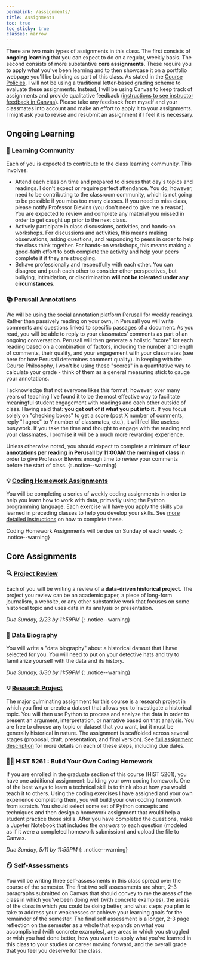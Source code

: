 ```yaml
---
permalink: /assignments/
title: Assignments
toc: true
toc_sticky: true
classes: narrow
---
```


There are two main types of assignments in this class. The first consists of **ongoing learning** that you can expect to do on a regular, weekly basis. The second consists of more substantive **core assignments**. These require you to apply what you've been learning and to then showcase it on a portfolio webpage you'll be building as part of this class. As stated in the [Course Policies]({{site.baseurl}}/about/), I will not be using a traditional letter-based grading scheme to evaluate these assignments. Instead, I will be using Canvas to keep track of assignments and provide qualitative feedback ([instructions to see instructor feedback in Canvas](https://community.canvaslms.com/t5/Student-Guide/How-do-I-view-assignment-comments-from-my-instructor/ta-p/283)). Please take any feedback from myself and your classmates into account and make an effort to apply it to your assignments. I might ask you to revise and resubmit an assignment if I feel it is necessary.

## Ongoing Learning

### 🙋 Learning Community

Each of you is expected to contribute to the class learning community. This involves:

- Attend each class on time and prepared to discuss that day's topics and readings. I don't expect or require perfect attendance. You do, however, need to be contributing to the classroom community, which is not going to be possible if you miss too many classes. If you need to miss class, please notify Professor Blevins (you don't need to give me a reason). You are expected to review and complete any material you missed in order to get caught up prior to the next class.
- Actively participate in class discussions, activities, and hands-on workshops. For discussions and activities, this means making observations, asking questions, and responding to peers in order to help the class think together. For hands-on workshops, this means making a good-faith effort to both complete the activity and help your peers complete it if they are struggling.
- Behave professionally and respectfully with each other. You can disagree and push each other to consider other perspectives, but bullying, intimidation, or discrimination **will not be tolerated under any circumstances**.

### 📚 Perusall Annotations

We will be using the social annotation platform Perusall for weekly readings. Rather than passively reading on your own, in Perusall you will write comments and questions linked to specific passages of a document. As you read, you will be able to reply to your classmates’ comments as part of an ongoing conversation. Perusall will then generate a holistic "score" for each reading based on a combination of factors, including the number and length of comments, their quality, and your engagement with your classmates (see here for how Perusall determines comment quality). In keeping with the Course Philosophy, I won't be using these "scores" in a quantitative way to calculate your grade - think of them as a general measuring stick to gauge your annotations.

I acknowledge that not everyone likes this format; however, over many years of teaching I've found it to be the most effective way to facilitate meaningful student engagement with readings and each other outside of class. Having said that: **you get out of it what you put into it.** If you focus solely on "checking boxes" to get a score (post X number of comments, reply "I agree" to Y number of classmates, etc.), it will feel like useless busywork. If you take the time and thought to engage with the reading and your classmates, I promise it will be a much more rewarding experience.

Unless otherwise noted, you should expect to complete a minimum of **four annotations per reading in Perusall by 11:00AM the morning of class** in order to give Professor Blevins enough time to review your comments before the start of class.
{: .notice--warning}

### 💡 [Coding Homework Assignments]({{site.baseurl}}/assignments/coding-homework)

You will be completing a series of weekly coding assignments in order to help you learn how to work with data, primarily using the Python programming language. Each exercise will have you apply the skills you learned in preceding classes to help you develop your skills. See [more detailed instructions]({{site.baseurl}}/assignments/coding-homework) on how to complete these.

Coding Homework Assignments will be due on Sunday of each week.
{: .notice--warning}

## Core Assignments

### 🔍 [Project Review]({{site.baseurl}}/assignments/project-review)

Each of you will be writing a review of a **data-driven historical project**. The project you review can be an academic paper, a piece of long-form journalism, a website, or any other substantive work that focuses on some historical topic and uses data in its analysis or presentation.

_Due Sunday, 2/23 by 11:59PM_
{: .notice--warning}

### 📝 [Data Biography]({{site.baseurl}}/assignments/data-biography)

You will write a "data biography" about a historical dataset that I have selected for you. You will need to put on your detective hats and try to familiarize yourself with the data and its history.

_Due Sunday, 3/30 by 11:59PM_
{: .notice--warning}

### 💡 [Research Project]({{site.baseurl}}/assignments/research-project)

The major culminating assignment for this course is a research project in which you find or create a dataset that allows you to investigate a historical topic. You will then use Python to process and analyze the data in order to present an argument, interpretation, or narrative based on that analysis. You are free to choose any topic or dataset that you want, but it must be generally historical in nature. The assignment is scaffolded across several stages (proposal, draft, presentation, and final version). See [full assignment description]({{site.baseurl}}/assignments/research-project) for more details on each of these steps, including due dates.

### 🧑‍🏫 HIST 5261 : Build Your Own Coding Homework

If you are enrolled in the graduate section of this course (HIST 5261), you have one additional assignment: building your own coding homework. One of the best ways to learn a technical skill is to think about how you would teach it to others. Using the coding exercises I have assigned and your own experience completing them, you will build your own coding homework from scratch. You should select some set of Python concepts and techniques and then design a homework assignment that would help a student practice those skills. After you have completed the questions, make a Jupyter Notebook that includes the _answers_ to each question (modeled as if it were a completed homework submission) and upload the file to Canvas.

_Due Sunday, 5/11 by 11:59PM_
{: .notice--warning}

### 🪞 Self-Assessments

You will be writing three self-assessments in this class spread over the course of the semester. The first two self assessments are short, 2-3 paragraphs submitted on Canvas that should convey to me the areas of the class in which you've been doing well (with concrete examples), the areas of the class in which you could be doing better, and what steps you plan to take to address your weaknesses or achieve your learning goals for the remainder of the semester. The final self assessment is a longer, 2-3 page reflection on the semester as a whole that expands on what you accomplished (with concrete examples), any areas in which you struggled or wish you had done better, how you want to apply what you've learned in this class to your studies or career moving forward, and the overall grade that you feel you deserve for the class.
